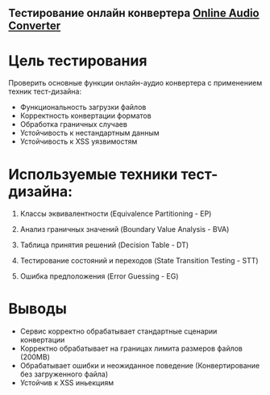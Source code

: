 ## Тестирование онлайн конвертера [**Online Audio Сonverter**](https://online-audio-converter.com/)

# Цель тестирования
Проверить основные функции онлайн-аудио конвертера с применением техник тест-дизайна:
- Функциональность загрузки файлов
- Корректность конвертации форматов
- Обработка граничных случаев
- Устойчивость к нестандартным данным
- Устойчивость к XSS уязвимостям

# Используемые техники тест-дизайна:

1. Классы эквивалентности (Equivalence Partitioning - EP)

2. Анализ граничных значений (Boundary Value Analysis - BVA)

3. Таблица принятия решений (Decision Table - DT)

4. Тестирование состояний и переходов (State Transition Testing - STT)

5. Ошибка предположения (Error Guessing - EG)

# Выводы
- Сервис корректно обрабатывает стандартные сценарии конвертации
- Корректно обрабатывает на границах лимита размеров файлов (200MB)
- Обрабатывает ошибки и неожиданное поведение (Конвертирование без загруженного файла)
- Устойчив к XSS иньекциям 
